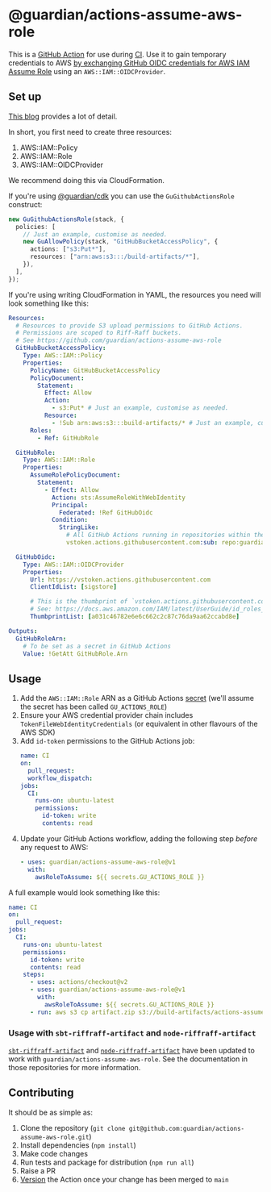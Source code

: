 # @guardian/actions-assume-aws-role

This is a [GitHub Action][action] for use during [CI].
Use it to gain temporary credentials to AWS [by exchanging GitHub OIDC credentials for AWS IAM Assume Role][aws-docs] using an `AWS::IAM::OIDCProvider`.

## Set up
[This blog][awsteele] provides a lot of detail.

In short, you first need to create three resources:
  1. AWS::IAM::Policy
  2. AWS::IAM::Role
  3. AWS::IAM::OIDCProvider

We recommend doing this via CloudFormation.

If you're using [@guardian/cdk] you can use the `GuGithubActionsRole` construct:

```typescript
new GuGithubActionsRole(stack, {
  policies: [
    // Just an example, customise as needed.
    new GuAllowPolicy(stack, "GitHubBucketAccessPolicy", {
      actions: ["s3:Put*"],
      resources: ["arn:aws:s3:::/build-artifacts/*"],
    }),
  ],
});
```

If you're using writing CloudFormation in YAML, the resources you need will look something like this:

```yaml
Resources:
  # Resources to provide S3 upload permissions to GitHub Actions.
  # Permissions are scoped to Riff-Raff buckets.
  # See https://github.com/guardian/actions-assume-aws-role
  GitHubBucketAccessPolicy:
    Type: AWS::IAM::Policy
    Properties:
      PolicyName: GitHubBucketAccessPolicy
      PolicyDocument:
        Statement:
          Effect: Allow
          Action:
            - s3:Put* # Just an example, customise as needed.
          Resource:
            - !Sub arn:aws:s3:::build-artifacts/* # Just an example, customise as needed.
      Roles:
        - Ref: GitHubRole

  GitHubRole:
    Type: AWS::IAM::Role
    Properties:
      AssumeRolePolicyDocument:
        Statement:
          - Effect: Allow
            Action: sts:AssumeRoleWithWebIdentity
            Principal:
              Federated: !Ref GitHubOidc
            Condition:
              StringLike:
                # All GitHub Actions running in repositories within the Guardian GitHub organisation, customise as needed.
                vstoken.actions.githubusercontent.com:sub: repo:guardian/*

  GitHubOidc:
    Type: AWS::IAM::OIDCProvider
    Properties:
      Url: https://vstoken.actions.githubusercontent.com
      ClientIdList: [sigstore]

      # This is the thumbprint of `vstoken.actions.githubusercontent.com`
      # See: https://docs.aws.amazon.com/IAM/latest/UserGuide/id_roles_providers_create_oidc_verify-thumbprint.html
      ThumbprintList: [a031c46782e6e6c662c2c87c76da9aa62ccabd8e]

Outputs:
  GitHubRoleArn:
    # To be set as a secret in GitHub Actions
    Value: !GetAtt GitHubRole.Arn
```

## Usage
1. Add the `AWS::IAM::Role` ARN as a GitHub Actions [secret] (we'll assume the secret has been called `GU_ACTIONS_ROLE`)
2. Ensure your AWS credential provider chain includes `TokenFileWebIdentityCredentials` (or equivalent in other flavours of the AWS SDK)
3. Add `id-token` permissions to the GitHub Actions job:
    ```yaml
    name: CI
    on:
      pull_request:
      workflow_dispatch:
    jobs:
      CI:
        runs-on: ubuntu-latest
        permissions:
          id-token: write
          contents: read
    ```
4. Update your GitHub Actions workflow, adding the following step _before_ any request to AWS:
    ```yaml
    - uses: guardian/actions-assume-aws-role@v1
      with:
        awsRoleToAssume: ${{ secrets.GU_ACTIONS_ROLE }}
    ```

A full example would look something like this:

```yaml
name: CI
on:
  pull_request:
jobs:
  CI:
    runs-on: ubuntu-latest
    permissions:
      id-token: write
      contents: read
    steps:
      - uses: actions/checkout@v2
      - uses: guardian/actions-assume-aws-role@v1
        with:
          awsRoleToAssume: ${{ secrets.GU_ACTIONS_ROLE }}
      - run: aws s3 cp artifact.zip s3://build-artifacts/actions-assume-aws-role/ci/artifact.zip # Just an example, customise as needed.
```

### Usage with `sbt-riffraff-artifact` and `node-riffraff-artifact`
[`sbt-riffraff-artifact`][riffraff-sbt] and [`node-riffraff-artifact`][riffraff-node] have been updated to work with `guardian/actions-assume-aws-role`.
See the documentation in those repositories for more information.

## Contributing
It should be as simple as:
  1. Clone the repository (`git clone git@github.com:guardian/actions-assume-aws-role.git`)
  2. Install dependencies (`npm install`)
  3. Make code changes
  4. Run tests and package for distribution (`npm run all`)
  5. Raise a PR
  6. [Version] the Action once your change has been merged to `main`


[@guardian/cdk]: https://github.com/guardian/cdk
[action]: https://github.com/features/actions
[aws-docs]: https://docs.aws.amazon.com/IAM/latest/UserGuide/id_roles_providers_create_oidc.html
[awsteele]: https://awsteele.com/blog/2021/09/15/aws-federation-comes-to-github-actions.html
[CI]: https://docs.github.com/en/actions/automating-builds-and-tests/about-continuous-integration
[riffraff-node]: https://github.com/guardian/node-riffraff-artifact
[riffraff-sbt]: https://github.com/guardian/sbt-riffraff-artifact
[secret]: https://docs.github.com/en/actions/security-guides/encrypted-secrets
[Version]: https://github.com/actions/toolkit/blob/master/docs/action-versioning.md
